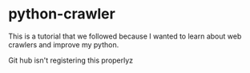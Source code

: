 # python-crawler

This is a tutorial that we followed because I wanted to learn about web crawlers and improve my python.

Git hub isn't registering this properlyz
